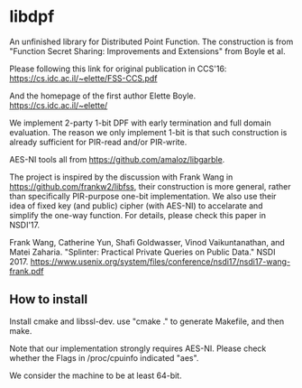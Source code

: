 # libdpf

An unfinished library for Distributed Point Function. The construction is from "Function Secret Sharing: Improvements and Extensions" from Boyle et al. 

Please following this link for original publication in CCS'16:
https://cs.idc.ac.il/~elette/FSS-CCS.pdf

And the homepage of the first author Elette Boyle.
https://cs.idc.ac.il/~elette/


We implement 2-party 1-bit DPF with early termination and full domain evaluation. The reason we only implement 1-bit is that such construction is already sufficient for PIR-read and/or PIR-write.

AES-NI tools all from https://github.com/amaloz/libgarble.

The project is inspired by the discussion with Frank Wang in https://github.com/frankw2/libfss, their construction is more general, rather than specifically PIR-purpose one-bit implementation. We also use their idea of fixed key (and public) cipher (with AES-NI) to accelarate and simplify the one-way function. For details, please check this paper in NSDI'17.

Frank Wang, Catherine Yun, Shafi Goldwasser, Vinod Vaikuntanathan, and Matei Zaharia. "Splinter: Practical Private Queries on Public Data." NSDI 2017. https://www.usenix.org/system/files/conference/nsdi17/nsdi17-wang-frank.pdf

## How to install

Install cmake and libssl-dev. use "cmake ." to generate Makefile, and then make.

Note that our implementation strongly requires AES-NI. Please check whether the Flags in /proc/cpuinfo indicated "aes".

We consider the machine to be at least 64-bit.
